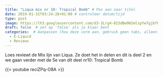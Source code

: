 ```yaml
---
title: "Liqua mix nr 10: Tropical Bomb" # Pas aan naar titel
date: 2019-01-31T03:24:26+01:00 # controleer datum/tijd
type: post
image: https://lh3.googleusercontent.com/d3-3Lrg4-815dBw96SmlspYw7gjbfGgcsG_yZQw0Fp0cLjnfy56yUXl3mfcOblU5WemGTmo4-eEvnwlP1YtaXo-ClXwQ-AzuynsoZpMbfctQGT5TXFmWiteqBLEPCqI-aLfoloDrANynT1zQI_qmYNUhZLq2rx6JjRzC51xCPzwz_wsrpU21h4-O8XJK6W7hhIdKTP2vhGdGkZ9ijhXiB9ogJByNxQOVD1fR5HAcVvTebOBxbbm-xavdqeEp0uvxhxkO9YvYWH5iTFWTAH9K6Myd5r2GH311alSwx9ldfD9bltUyQQikT7fTbmty1w1VknYd40-MDsjz8iLzbGHMNV3HB78nxpYmQn0mGmowMNT-RmW_7DB4urK3BPGsAZ4ec8-QBSEcxENq3DQdZnjfhQXNDv6OskoNgRLUSadWdyUGKeYLFPYS4Z2QHlZsHrbBVwqVWr0OZjZYV3O4YT_goWICmt5ZhPojK1m7f73OtsRVWfkPBryR0beQHYNp07_VtoAv2rQPK8ncgzjiy7e9FWtikoCzCWDpqEX1u4XwTqC1ENttc1-MAoRKPbwcGbrNzjnxT6ha3RnndH3oamLOC5b1h65BLSbEFZeX6-9MyXJDvRuv6jiBSZDfz0DDfHNzzHVnjPQq_G3EG_jN1IKJS0JjiLQPbRgfLGQDD5sA2aBYfTjmfbguP5OSVSfbRtqJi4fLzgzwzqV77mO5C3gvxOc5Sw=w960-h540-no
draft: false  # zet op 'false' als je klaar bent
categories:  # Aanpassen (hou deze vorm aan, gebruik geen tabs, alleen spaties)
  - E-Liquid
  - Reviews
---
```


Loes reviewt de Mix lijn van Liqua.
Ze doet het in delen en dit is deel 2 en we gaan verder met de 5e van dit deel nr10: Tropical Bomb

{{< youtube reciZPq-O8A >}}
